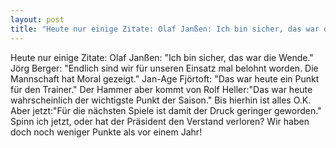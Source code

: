```yaml
---
layout: post
title: "Heute nur einige Zitate: Olaf Janßen: Ich bin sicher, das war die Wende. Jörg Berger: Endlich sind wir für unseren Einsatz mal belohnt worden."
---
```


Heute nur einige Zitate: Olaf Janßen: "Ich bin sicher, das war die Wende." Jörg Berger: "Endlich sind wir für unseren Einsatz mal belohnt worden. Die Mannschaft hat Moral gezeigt." Jan-Age Fjörtoft: "Das war heute ein Punkt für den Trainer." Der Hammer aber kommt von Rolf Heller:"Das war heute wahrscheinlich der wichtigste Punkt der Saison." Bis hierhin ist alles O.K. Aber jetzt:"Für die nächsten Spiele ist damit der Druck geringer geworden." Spinn ich jetzt, oder hat der Präsident den Verstand verloren? Wir haben doch noch weniger Punkte als vor einem Jahr!
